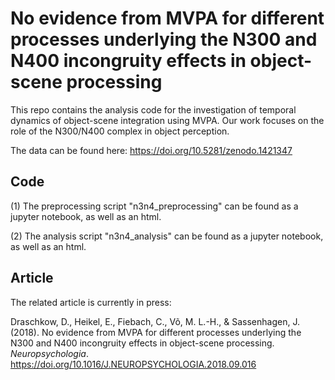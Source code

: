 # No evidence from MVPA for different processes underlying the N300 and N400 incongruity effects in object-scene processing

This repo contains the analysis code for the investigation of temporal dynamics of object-scene integration using MVPA. Our work focuses on the role of the N300/N400 complex in object perception.

The data can be found here: https://doi.org/10.5281/zenodo.1421347

## Code

(1) The preprocessing script "n3n4_preprocessing" can be found as a jupyter notebook, as well as an html.

(2) The analysis script "n3n4_analysis" can be found as a jupyter notebook, as well as an html.

## Article

The related article is currently in press:

Draschkow, D., Heikel, E., Fiebach, C., Võ, M. L.-H., & Sassenhagen, J. (2018). No evidence from MVPA 
for different processes underlying the N300 and N400 incongruity effects in object-scene processing. *Neuropsychologia*. https://doi.org/10.1016/J.NEUROPSYCHOLOGIA.2018.09.016 

